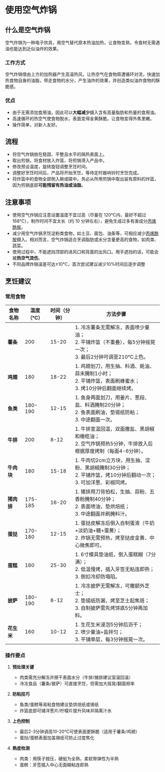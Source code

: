 # 使用空气炸锅

## 什么是空气炸锅

空气炸锅为一种电子炊具，用空气替代原本热油加热，让食物变熟，令食材无需遇油也能达到近似油炸的效果。

### 工作方式

空气炸锅借由上方的加热器产生高温热风，让热空气在食物周遭循环对流，快速加热食物自身的油脂，带走食物的水分，产生油炸的效果，并创造类似油炸食物的酥脆感。

### 优点

* 由于无需添加食用油，因此可以**大幅减少**摄入含有高量脂肪和热量的食用油。
* 高速循环的热空气使食物脱水，表面变得金黄酥脆，让食物变得外焦里嫩。
* 操作简单，对新人友好。

## 流程

* 将空气炸锅放在稳固、平整且水平的隔热表面上。
* 取出煎锅，将食材放入炸篮，将煎锅滑入产品中。
* 修改预设温度，旋转旋钮调整烹饪时间。
* 调整好烹饪时间后，产品将开始烹饪，等待定时器响铃时烹饪完成。
* 将炸篮中的食物全部倒入碗或碟中。务必从所用煎锅中取出装有原料的炸篮，因为煎锅底部**可能残留有热油或油脂**。

## 注意事项

* 使用空气炸锅应注意设置温度不宜过高（尽量在 120℃内，最好不超过 168℃），制作时间不宜太长（约 10 分钟左右），避免生成过多有害成分[丙烯酰胺](https://zh.wikipedia.org/wiki/%E4%B8%99%E7%83%AF%E9%85%B0%E8%83%BA)。
* 减少用空气炸锅烹饪淀粉类食物，如土豆、面包、油条等，可相应减少[丙烯酰胺](https://zh.wikipedia.org/wiki/%E4%B8%99%E7%83%AF%E9%85%B0%E8%83%BA)摄入。相对而言，空气炸锅适合烹调脂肪或水分含量更高的食物，如肉类、蔬菜。
* 使用过程中，不能遮挡顶部的进风口和背面的出风口。用手遮挡的话，可能会被**热空气烫伤**。
* 不同品牌炸锅温差可达±10℃，首次尝试建议减少10%时间后逐步调整

## 烹饪建议

### 常用食物

| 食物名称   | 温度（℃） | 时间（分钟） | 方法步骤                                                                 |
|------------|-----------|--------------|--------------------------------------------------------------------------|
| **薯条**   | 200       | 15-20        | 1. 冷冻薯条无需解冻，表面喷少量油；<br>2. 平铺炸篮（不重叠），每5分钟摇晃一次；<br>3. 最后2分钟可调至210℃上色。 |
| **鸡翅**   | 180       | 18-22        | 1. 鸡翅划刀，用生抽、料酒、蚝油、蒜末腌制1小时；<br>2. 平铺炸篮，表面刷蜂蜜水；<br>3. 烤10分钟后翻面继续烤。 |
| **鱼类**   | 180-190   | 12-15        | 1. 鱼身两面划刀，用姜片、葱段、盐、料酒腌制20分钟；<br>2. 鱼表面刷油，垫锡纸防粘；<br>3. 中途翻面一次。 |
| **牛排**   | 200       | 8-12         | 1. 牛排室温回温，双面撒盐、黑胡椒和橄榄油；<br>2. 空气炸锅预热5分钟，牛排放入后根据厚度烤制（每面4-6分钟）。 |
| **牛肉块** | 180       | 15-18        | 1. 牛肉切2cm立方块，用生抽、淀粉、黑胡椒腌制30分钟；<br>2. 平铺炸篮，烤10分钟后翻动一次；<br>3. 可加洋葱、彩椒同烤。 |
| **猪肉排** | 175-185   | 16-20        | 1. 猪排用刀背拍松，生抽、蒜粉、五香粉腌制40分钟；<br>2. 表面喷油，垫烘焙纸；<br>3. 中途翻面并刷腌料汁。 |
| **蛋挞**   | 170-180   | 12-15        | 1. 蛋挞皮解冻后倒入自制蛋液（牛奶+淡奶油+糖+蛋黄）；<br>2. 炸锅无需预热，烤至挞皮金黄、中心微焦即可。 |
| **蛋糕**   | 160       | 25-30        | 1. 6寸模具垫油纸，倒入蛋糕糊（7分满）；<br>2. 低温慢烤，插入牙签无粘连即熟；<br>3. 倒扣冷却防塌陷。 |
| **披萨**   | 180-190   | 8-12         | 1. 冷冻披萨无需解冻，可撒额外芝士；<br>2. 垫锡纸防漏，烤至芝士起焦斑；<br>3. 自制披萨需先烤饼底5分钟再加料。 |
| **花生米** | 160       | 10-12        | 1. 生花生米浸泡5分钟后沥干；<br>2. 喷少量油+盐拌匀；<br>3. 平铺单层，每3分钟摇晃一次。 |

### 操作要点

1. **预处理关键**
    - 肉类需充分解冻并擦干表面水分（牛排/猪排建议室温回温）
    - 冷冻食品（薯条/披萨）可直接烹饪，但需加大摇晃/翻面频率

2. **防粘技巧**
    - 鱼类/蛋糕等易粘食物建议垫烘焙纸或锡纸
    - 炸篮底部可铺洋葱片/柠檬片提升风味并隔离汁水

3. **上色控制**
    - 最后2-3分钟调高10-20℃可使表面更酥脆（适用于薯条/鸡翅）
    - 蛋挞/蛋糕表面加盖锡纸可防止过度焦化

4. **熟度检测**
    - 肉类：用筷子按压，硬挺为全熟，柔软带弹性为半熟
    - 蛋糕：牙签插入中心无面糊粘连即熟
